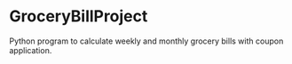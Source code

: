 # GroceryBillProject
Python program to calculate weekly and monthly grocery bills with coupon application.
